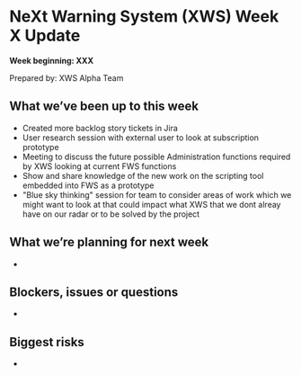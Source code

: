 # NeXt Warning System (XWS) Week X Update
**Week beginning: XXX** 

Prepared by: XWS Alpha Team

## What we’ve been up to this week

* Created more backlog story tickets in Jira
* User research session with external user to look at subscription prototype
* Meeting to discuss the future possible Administration functions required by XWS looking at current FWS functions
* Show and share knowledge of the new work on the scripting tool embedded into FWS as a prototype
* "Blue sky thinking" session for team to consider areas of work which we might want to look at that could impact what XWS that we dont alreay have on our radar or to be solved by the project

## What we’re planning for next week

* 

## Blockers, issues or questions

* 

## Biggest risks

* 
